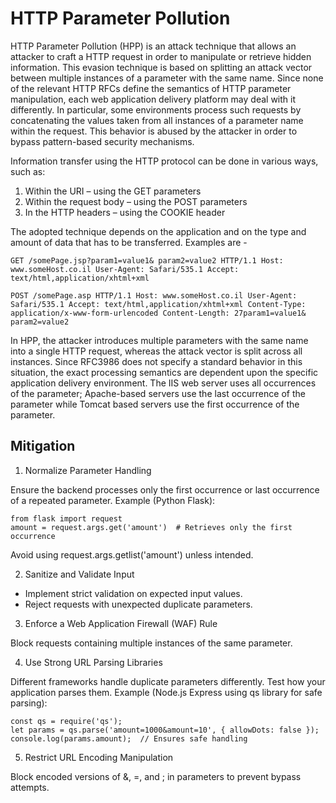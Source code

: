 # HTTP Parameter Pollution

HTTP Parameter Pollution (HPP) is an attack technique that allows an attacker to craft a HTTP request in order to manipulate or retrieve hidden information. This evasion technique is based on splitting an attack vector between multiple instances of a parameter with the same name. Since none of the relevant HTTP RFCs define the semantics of HTTP parameter manipulation, each web application delivery platform may deal with it differently. In particular, some environments process such requests by concatenating the values taken from all instances of a parameter name within the request. This behavior is abused by the attacker in order to bypass pattern-based security mechanisms.

Information transfer using the HTTP protocol can be done in various ways, such as:

1. Within the URI – using the GET parameters
2. Within the request body – using the POST parameters
3. In the HTTP headers – using the COOKIE header

The adopted technique depends on the application and on the type and amount of data that has to be transferred. Examples are -

```
GET /somePage.jsp?param1=value1& param2=value2 HTTP/1.1 Host: www.someHost.co.il User-Agent: Safari/535.1 Accept: text/html,application/xhtml+xml
```

```
POST /somePage.asp HTTP/1.1 Host: www.someHost.co.il User-Agent: Safari/535.1 Accept: text/html,application/xhtml+xml Content-Type: application/x-www-form-urlencoded Content-Length: 27param1=value1& param2=value2
```

In HPP, the attacker introduces multiple parameters with the same name into a single HTTP request, whereas the attack vector is split across all instances. Since RFC3986 does not specify a standard behavior in this situation, the exact processing semantics are dependent upon the specific application delivery environment. The IIS web server uses all occurrences of the parameter; Apache-based servers use the last occurrence of the parameter while Tomcat based servers use the first occurrence of the parameter.

## Mitigation

1. Normalize Parameter Handling
   
Ensure the backend processes only the first occurrence or last occurrence of a repeated parameter.
Example (Python Flask):
```
from flask import request
amount = request.args.get('amount')  # Retrieves only the first occurrence
```
Avoid using request.args.getlist('amount') unless intended.

2. Sanitize and Validate Input
   
* Implement strict validation on expected input values.
* Reject requests with unexpected duplicate parameters.
  
3. Enforce a Web Application Firewall (WAF) Rule
   
Block requests containing multiple instances of the same parameter.

4. Use Strong URL Parsing Libraries

Different frameworks handle duplicate parameters differently. Test how your application parses them.
Example (Node.js Express using qs library for safe parsing):
```
const qs = require('qs');
let params = qs.parse('amount=1000&amount=10', { allowDots: false });
console.log(params.amount);  // Ensures safe handling
```

5. Restrict URL Encoding Manipulation
   
Block encoded versions of &, =, and ; in parameters to prevent bypass attempts.
